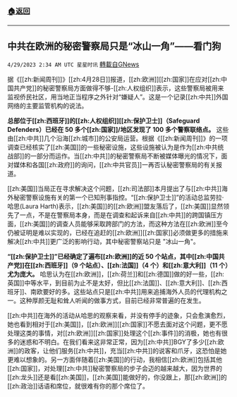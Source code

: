 ###  [:house:返回](README.md)
---


## 中共在欧洲的秘密警察局只是“冰山一角”——看门狗
`4/29/2023 2:34 AM UTC 星星时讯` [轉載自GNews](https://gnews.org/articles/1261419)

据《[[zh:新闻周刊]]》[[zh:4月28日]]报道，[[zh:欧洲]][[zh:国家]]在应对[[zh:中国共产党]]的秘密警察局方面做得不够-[[zh:人权组织]]表示，这些警察局被用来监视侨民社区，用当地正当程序之外针对“嫌疑人”。这是一个记录[[zh:中共]]外国网络的主要监管机构的说法。

 **总部位于[[zh:西班牙]]的[[zh:人权组织]][[zh:保护卫士]]（Safeguard Defenders）已经在 50 多个[[zh:国家]]/地区发现了 100 多个警察联络点。** 这些由[[zh:中共]]几个沿海[[zh:城市]]的公安局运营。根据《[[zh:新闻周刊]]》的一项调查已经核实了[[zh:美国]]的一些秘密设施，这些设施被认为是作为[[zh:中共统战部]]的一部分而运作。当[[zh:中共]]的秘密警察局不断被媒体曝光的情况下，面对媒体和各国[[zh:政府]]的询问，[[zh:中共官员]]一再否认秘密警察局的有关报道。


[[zh:美国]]当局正在寻求解决这个问题，[[zh:司法部]]本月提出了与[[zh:中共]]海外秘密警察设施有关的第一个已知刑事指控。“[[zh:保护卫士]]”的活动总监劳拉·哈思(Laura Harth)表示，[[zh:美国]]的[[zh:欧洲]]盟友落后了，[[zh:美国]]显然领先了一点，不是在警察局本身，而是在调查和起诉来自[[zh:中共]]的跨国镇压方面，[[zh:美国]]的调查人员能够采取跨部门的方法，而这种方法在[[zh:欧洲]]至今仍被证明是难以实现的，已经在追赶的[[zh:欧洲]][[zh:国家]]必须做更多的措施来解决[[zh:中共]]更广泛的影响行动，其中秘密警察站只是 "冰山一角"。


 **“[[zh:保护卫士]]”已经确定了遍布[[zh:欧洲]]的近 50 个站点，其中[[zh:中国共产党]]在[[zh:西班牙]]（9 个站点）、[[zh:法国]]（4 个）和[[zh:意大利]]（11 个）尤为庞大。** 哈思认为在[[zh:欧洲]]，[[zh:荷兰]]和[[zh:德国]]做的好一些，[[zh:英国]]中等水平，到目前为止不是太好，但比[[zh:法国]]、[[zh:意大利]]、[[zh:西班牙]]、南欧要好的多。这些站点只是[[zh:中共]]用来追捕海外人员的代理机构之一。这种厚颜无耻和耸人听闻的做事方式，目前已经非常普遍的在发生。

[[zh:中共]]在海外的活动从哈思的观察来看，并没有停手的迹象，只会愈演愈烈，她也看到相对于[[zh:美国]]，[[zh:欧洲]][[zh:国家]]不愿去面对这个问题，更不愿处理这类的事情，对[[zh:欧洲]][[zh:国家]]处理这个[[zh:事件]]的消极，她也有很多的迷惑和不明白。在我们看来这非常正常，因为[[zh:中共]]BGY了多少[[zh:欧洲]]的政客，让他们服务[[zh:中共]]，充当[[zh:中共]]的说客和爪牙，这恐怕是她更难以想象的。另一方面伴随着[[zh:美国]]的行动，我相信[[zh:欧洲]]包括其他[[zh:国家]]，对处理[[zh:中共]]秘密警察局的步子会迈的越来越大，因为世界的[[zh:龙头]]还是看[[zh:美国]]，[[zh:美国]]能做好的，你没跟上，那[[zh:欧洲]]的[[zh:政治]]话语和席位，就很难有你的那个席位了。
